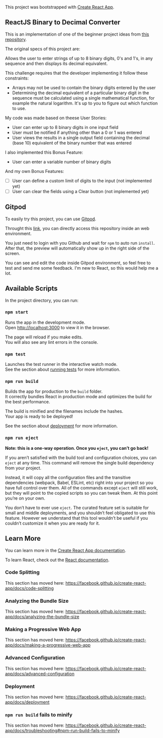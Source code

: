 This project was bootstrapped with [Create React App](https://github.com/facebook/create-react-app).

## ReactJS Binary to Decimal Converter

This is an implementation of one of the beginner project ideas from [this repository](https://github.com/florinpop17/app-ideas).

The original specs of this project are:

Allows the user to enter strings of up to 8 binary digits, 0's
and 1's, in any sequence and then displays its decimal equivalent.

This challenge requires that the developer implementing it follow these
constraints:

-   Arrays may not be used to contain the binary digits entered by the user
-   Determining the decimal equivalent of a particular binary digit in the
    sequence must be calculated using a single mathematical function, for
    example the natural logarithm. It's up to you to figure out which function
    to use.

My code was made based on theese User Stories:

-   User can enter up to 8 binary digits in one input field
-   User must be notified if anything other than a 0 or 1 was entered
-   User views the results in a single output field containing the decimal (base 10) equivalent of the binary number that was entered

I also implemented this Bonus Feature:

-   User can enter a variable number of binary digits

And my own Bonus Features:

- [ ] User can define a custom limit of digits to the input (not implemented yet)
- [ ] User can clear the fields using a Clear button (not implemented yet)

## Gitpod

To easily try this project, you can use [Gitpod](https://www.gitpod.io/).

Throught this [link](http://gitpod.io/#github.com/adskevin/react-binary-to-decimal), you can directly access this repository inside an web environment.

You just need to login with you Github and wait for `npm` to auto run `install`. After that, the preview will automatically show up in the right side of the screen.

You can see and edit the code inside Gitpod environment, so feel free to test and send me some feedback. I'm new to React, so this would help me a lot.

## Available Scripts

In the project directory, you can run:

### `npm start`

Runs the app in the development mode.<br />
Open [http://localhost:3000](http://localhost:3000) to view it in the browser.

The page will reload if you make edits.<br />
You will also see any lint errors in the console.

### `npm test`

Launches the test runner in the interactive watch mode.<br />
See the section about [running tests](https://facebook.github.io/create-react-app/docs/running-tests) for more information.

### `npm run build`

Builds the app for production to the `build` folder.<br />
It correctly bundles React in production mode and optimizes the build for the best performance.

The build is minified and the filenames include the hashes.<br />
Your app is ready to be deployed!

See the section about [deployment](https://facebook.github.io/create-react-app/docs/deployment) for more information.

### `npm run eject`

**Note: this is a one-way operation. Once you `eject`, you can’t go back!**

If you aren’t satisfied with the build tool and configuration choices, you can `eject` at any time. This command will remove the single build dependency from your project.

Instead, it will copy all the configuration files and the transitive dependencies (webpack, Babel, ESLint, etc) right into your project so you have full control over them. All of the commands except `eject` will still work, but they will point to the copied scripts so you can tweak them. At this point you’re on your own.

You don’t have to ever use `eject`. The curated feature set is suitable for small and middle deployments, and you shouldn’t feel obligated to use this feature. However we understand that this tool wouldn’t be useful if you couldn’t customize it when you are ready for it.

## Learn More

You can learn more in the [Create React App documentation](https://facebook.github.io/create-react-app/docs/getting-started).

To learn React, check out the [React documentation](https://reactjs.org/).

### Code Splitting

This section has moved here: https://facebook.github.io/create-react-app/docs/code-splitting

### Analyzing the Bundle Size

This section has moved here: https://facebook.github.io/create-react-app/docs/analyzing-the-bundle-size

### Making a Progressive Web App

This section has moved here: https://facebook.github.io/create-react-app/docs/making-a-progressive-web-app

### Advanced Configuration

This section has moved here: https://facebook.github.io/create-react-app/docs/advanced-configuration

### Deployment

This section has moved here: https://facebook.github.io/create-react-app/docs/deployment

### `npm run build` fails to minify

This section has moved here: https://facebook.github.io/create-react-app/docs/troubleshooting#npm-run-build-fails-to-minify
